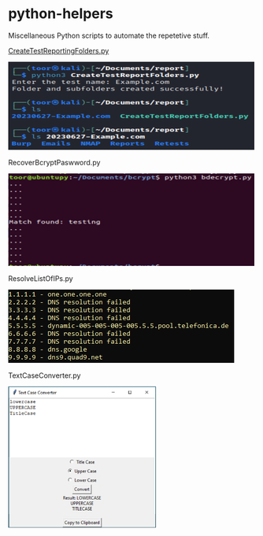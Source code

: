 # python-helpers
Miscellaneous Python scripts to automate the repetetive stuff.

[CreateTestReportingFolders.py](https://github.com/mr-tomr/python-helpers/blob/main/CreateTestReportingFolders.py)

<img src="https://github.com/mr-tomr/python-helpers/blob/main/images/CreateTestReportFolders.png" alt="Alt Text" style="width: 500px;">

RecoverBcryptPaswword.py

<img src="https://github.com/mr-tomr/python-helpers/blob/main/images/bcrypt.png" alt="Alt Text" style="width: 500px;">

ResolveListOfIPs.py

![ResolveListofIPs.py](https://github.com/mr-tomr/python-helpers/blob/main/images/resolveListOfIPs.png)


TextCaseConverter.py

<img src="https://github.com/mr-tomr/python-helpers/blob/main/images/TextCaseConverter.png" alt="Alt Text" style="width: 300px;">

